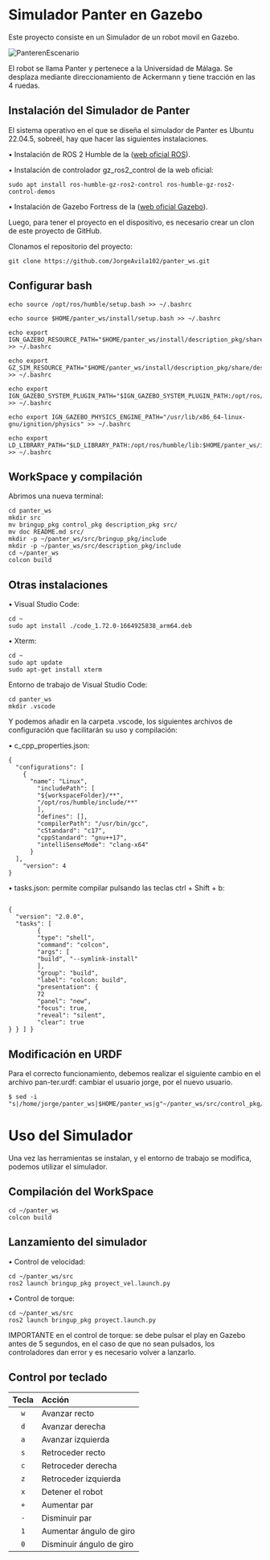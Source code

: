 # Simulador Panter en Gazebo

Este proyecto consiste en un Simulador de un robot movil en Gazebo.

![PanterenEscenario](https://github.com/user-attachments/assets/94668fd8-8737-40dc-ad20-ccca80fc2957)

El robot se llama Panter y pertenece a la Universidad de Málaga.
Se desplaza mediante direccionamiento de Ackermann y tiene tracción en las 4 ruedas.

## Instalación del Simulador de Panter

El sistema operativo en el que se diseña el simulador de Panter es Ubuntu 22.04.5, sobreél, hay que hacer las siguientes instalaciones.

• Instalación de ROS 2 Humble de la ([web oficial ROS](https://docs.ros.org/en/humble/Installation/Ubuntu-Install-Debs.html)).

• Instalación de controlador gz_ros2_control de la web oficial:

```
sudo apt install ros-humble-gz-ros2-control ros-humble-gz-ros2-control-demos
```

• Instalación de Gazebo Fortress de la ([web oficial Gazebo](https://gazebosim.org/docs/fortress/install_ubuntu/)).

Luego, para tener el proyecto en el dispositivo, es necesario crear un clon de este proyecto
de GitHub. 

Clonamos el repositorio del proyecto:
```
git clone https://github.com/JorgeAvila102/panter_ws.git
```

## Configurar bash
```
echo source /opt/ros/humble/setup.bash >> ~/.bashrc

echo source $HOME/panter_ws/install/setup.bash >> ~/.bashrc

echo export IGN_GAZEBO_RESOURCE_PATH="$HOME/panter_ws/install/description_pkg/share/description_pkg/worlds:$HOME/panter_ws/install/description_pkg/share/description_pkg/models:$IGN_GAZEBO_RESOURCE_PATH" >> ~/.bashrc

echo export GZ_SIM_RESOURCE_PATH="$HOME/panter_ws/install/description_pkg/share/description_pkg/worlds:$HOME/panter_ws/install/description_pkg/share/description_pkg/models:$GZ_SIM_RESOURCE_PATH" >> ~/.bashrc

echo export IGN_GAZEBO_SYSTEM_PLUGIN_PATH="$IGN_GAZEBO_SYSTEM_PLUGIN_PATH:/opt/ros/humble/lib" >> ~/.bashrc

echo export IGN_GAZEBO_PHYSICS_ENGINE_PATH="/usr/lib/x86_64-linux-gnu/ignition/physics" >> ~/.bashrc

echo export LD_LIBRARY_PATH="$LD_LIBRARY_PATH:/opt/ros/humble/lib:$HOME/panter_ws/install/gz_ros2_control/lib" >> ~/.bashrc
```
## WorkSpace y compilación

Abrimos una nueva terminal:
```
cd panter_ws
mkdir src
mv bringup_pkg control_pkg description_pkg src/
mv doc README.md src/
mkdir -p ~/panter_ws/src/bringup_pkg/include
mkdir -p ~/panter_ws/src/description_pkg/include
cd ~/panter_ws
colcon build

```

## Otras instalaciones

• Visual Studio Code:

```
cd ~
sudo apt install ./code_1.72.0-1664925838_arm64.deb
```

• Xterm:

```
cd ~
sudo apt update
sudo apt-get install xterm
```

Entorno de trabajo de Visual Studio Code:

```
cd panter_ws
mkdir .vscode
```

Y podemos añadir en la carpeta .vscode, los siguientes archivos de configuración que facilitarán su uso y compilación:

• c_cpp_properties.json:
```
{
  "configurations": [
    {
      "name": "Linux",
        "includePath": [
        "${workspaceFolder}/**",
        "/opt/ros/humble/include/**"
        ],
        "defines": [],
        "compilerPath": "/usr/bin/gcc",
        "cStandard": "c17",
        "cppStandard": "gnu++17",
        "intelliSenseMode": "clang-x64"
      }
  ],
    "version": 4
}
```
• tasks.json: permite compilar pulsando las teclas ctrl + Shift + b:
```

{
  "version": "2.0.0",
  "tasks": [
        {
        "type": "shell",
        "command": "colcon",
        "args": [
        "build", "--symlink-install"
        ],
        "group": "build",
        "label": "colcon: build",
        "presentation": {
        72
        "panel": "new",
        "focus": true,
        "reveal": "silent",
        "clear": true
} } ] }
```

## Modificación en URDF
Para el correcto funcionamiento, debemos realizar el siguiente cambio en el archivo pan-ter.urdf: cambiar el usuario jorge, por el nuevo usuario.
```
$ sed -i "s|/home/jorge/panter_ws|$HOME/panter_ws|g"~/panter_ws/src/control_pkg/urdf/panter.urdf
```

# Uso del Simulador
Una vez las herramientas se instalan, y el entorno de trabajo se modifica, podemos utilizar el simulador.

## Compilación del WorkSpace
```
cd ~/panter_ws
colcon build
```

## Lanzamiento del simulador

• Control de velocidad:
```
cd ~/panter_ws/src
ros2 launch bringup_pkg proyect_vel.launch.py
```
• Control de torque:
```
cd ~/panter_ws/src
ros2 launch bringup_pkg proyect.launch.py
```

IMPORTANTE en el control de torque: se debe pulsar el play en Gazebo
antes de 5 segundos, en el caso de que no sean pulsados, los controladores dan
error y es necesario volver a lanzarlo.

## Control por teclado

| Tecla | Acción                   |
|:-----:|:-------------------------|
| `w`   | Avanzar recto            |
| `d`   | Avanzar derecha          |
| `a`   | Avanzar izquierda        |
| `s`   | Retroceder recto         |
| `c`   | Retroceder derecha       |
| `z`   | Retroceder izquierda     |
| `x`   | Detener el robot         |
| `+`   | Aumentar par             |
| `-`   | Disminuir par            |
| `1`   | Aumentar ángulo de giro  |
| `0`   | Disminuir ángulo de giro |








